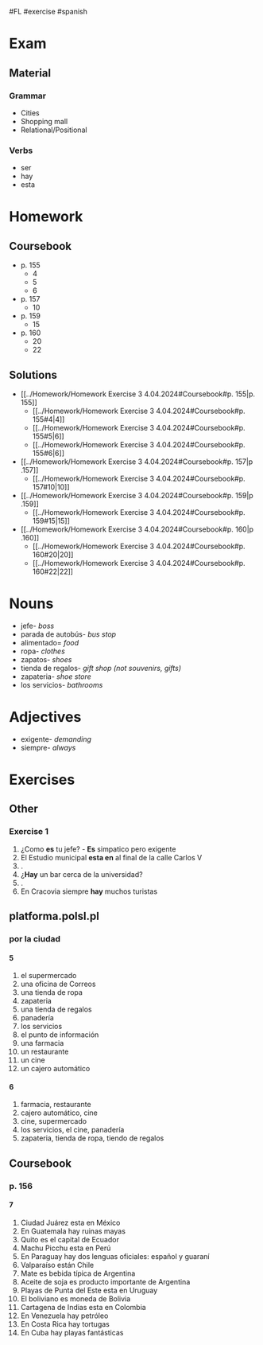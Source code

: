 #FL #exercise #spanish 

# Exam
## Material
### Grammar
- Cities
- Shopping mall
- Relational/Positional

### Verbs
- ser
- hay
- esta

# Homework
## Coursebook
- p. 155
	- 4
	- 5
	- 6
- p. 157
	- 10
- p. 159
	- 15
- p. 160
	- 20
	- 22

## Solutions
- [[../Homework/Homework Exercise 3 4.04.2024#Coursebook#p. 155|p. 155]]
	- [[../Homework/Homework Exercise 3 4.04.2024#Coursebook#p. 155#4|4]]
	- [[../Homework/Homework Exercise 3 4.04.2024#Coursebook#p. 155#5|6]]
	- [[../Homework/Homework Exercise 3 4.04.2024#Coursebook#p. 155#6|6]]
- [[../Homework/Homework Exercise 3 4.04.2024#Coursebook#p. 157|p .157]]
	- [[../Homework/Homework Exercise 3 4.04.2024#Coursebook#p. 157#10|10]]
- [[../Homework/Homework Exercise 3 4.04.2024#Coursebook#p. 159|p .159]]
	- [[../Homework/Homework Exercise 3 4.04.2024#Coursebook#p. 159#15|15]]
- [[../Homework/Homework Exercise 3 4.04.2024#Coursebook#p. 160|p .160]]
	- [[../Homework/Homework Exercise 3 4.04.2024#Coursebook#p. 160#20|20]]
	- [[../Homework/Homework Exercise 3 4.04.2024#Coursebook#p. 160#22|22]]

# Nouns
- jefe- *boss*
- parada de autobús- *bus stop*
- alimentado= *food*
- ropa- *clothes*
- zapatos- *shoes*
- tienda de regalos- *gift shop (not souvenirs, gifts)*
- zapateria- *shoe store*
- los servicios- *bathrooms*

# Adjectives
- exigente- *demanding*
- siempre- *always*

# Exercises
## Other
### Exercise 1
1. ¿Como **es** tu jefe? - **Es** simpatico pero exigente
2. El Estudio municipal **esta en** al final de la calle Carlos V
3. .
4. ¿**Hay** un bar cerca de la universidad?
5. .
6. En Cracovia siempre **hay** muchos turistas

## platforma.polsl.pl
### por la ciudad
#### 5
1. el supermercado
2. una oficina de Correos
3. una tienda de ropa
4. zapateria
5. una tienda de regalos
6. panadería
7. los servicios
8. el punto de información
9. una farmacia
10. un restaurante
11. un cine
12. un cajero automático

#### 6
1. farmacia, restaurante
2. cajero automático, cine
3. cine, supermercado
4. los servicios, el cine, panadería
5. zapateria, tienda de ropa, tiendo de regalos

## Coursebook
### p. 156
#### 7
1. Ciudad Juárez esta en México
2. En Guatemala hay ruinas mayas
3. Quito es el capital de Ecuador
4. Machu Picchu esta en Perú
5. En Paraguay hay dos lenguas oficiales: español y guaraní
6. Valparaíso están Chile
7. Mate es bebida típica de Argentina
8. Aceite de soja es producto importante de Argentina
9. Playas de Punta del Este esta en Uruguay
10. El boliviano es moneda de Bolivia
11. Cartagena de Indias esta en Colombia
12. En Venezuela hay petróleo
13. En Costa Rica hay tortugas
14. En Cuba hay playas fantásticas
